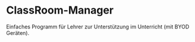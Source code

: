 # ClassRoom-Manager
Einfaches Programm für Lehrer zur Unterstützung im Unterricht (mit BYOD Geräten).
